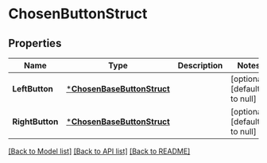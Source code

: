 # ChosenButtonStruct

## Properties
Name | Type | Description | Notes
------------ | ------------- | ------------- | -------------
**LeftButton** | [***ChosenBaseButtonStruct**](chosen_base_button_struct.md) |  | [optional] [default to null]
**RightButton** | [***ChosenBaseButtonStruct**](chosen_base_button_struct.md) |  | [optional] [default to null]

[[Back to Model list]](../README.md#documentation-for-models) [[Back to API list]](../README.md#documentation-for-api-endpoints) [[Back to README]](../README.md)


